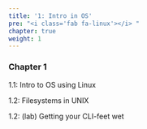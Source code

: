 ```yaml
---
title: '1: Intro in OS'
pre: "<i class='fab fa-linux'></i> "
chapter: true
weight: 1
---
```


### Chapter 1

1.1: Intro to OS using Linux

1.2: Filesystems in UNIX 

1.2: (lab) Getting your CLI-feet wet